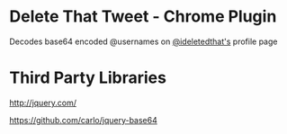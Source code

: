 Delete That Tweet - Chrome Plugin
====================

Decodes base64 encoded @usernames on [@ideletedthat's](twitter.com/ideletedthat) profile page



# Third Party Libraries
http://jquery.com/

https://github.com/carlo/jquery-base64
